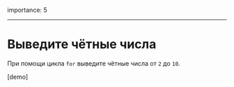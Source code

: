 importance: 5

---

# Выведите чётные числа

При помощи цикла `for` выведите чётные числа от `2` до `10`.

[demo]
